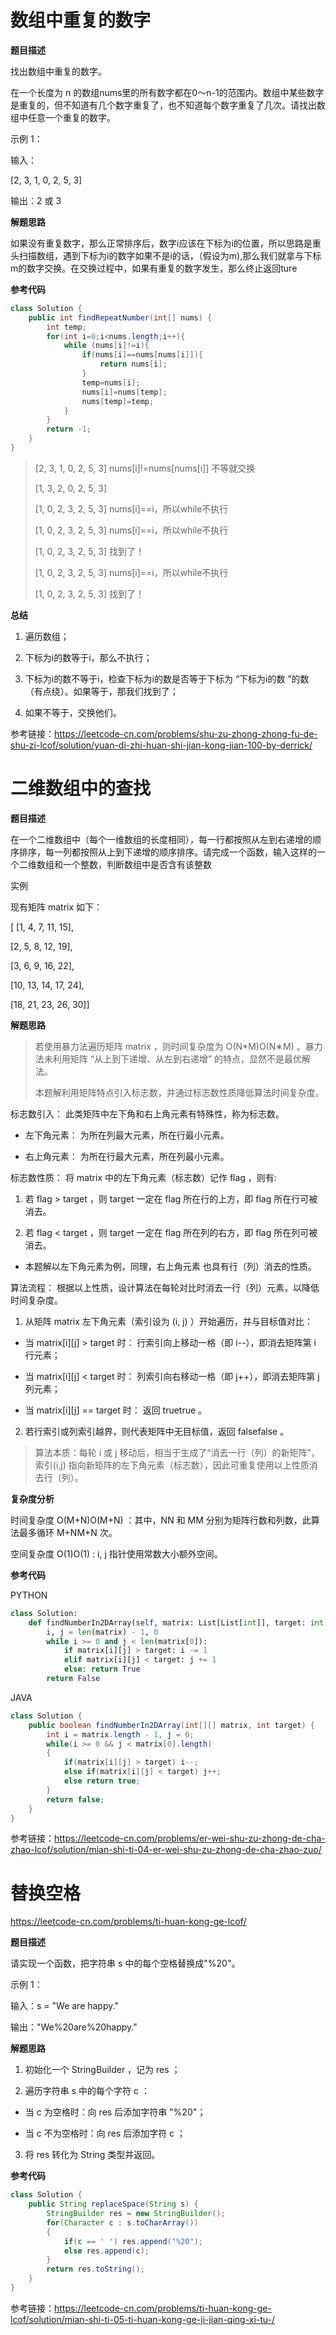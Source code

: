 # 数组中重复的数字

**题目描述**

找出数组中重复的数字。

在一个长度为 n 的数组nums里的所有数字都在0～n-1的范围内。数组中某些数字是重复的，但不知道有几个数字重复了，也不知道每个数字重复了几次。请找出数组中任意一个重复的数字。

示例 1：

输入：

[2, 3, 1, 0, 2, 5, 3]

输出：2 或 3 

**解题思路**

如果没有重复数字，那么正常排序后，数字i应该在下标为i的位置，所以思路是重头扫描数组，遇到下标为i的数字如果不是i的话，（假设为m),那么我们就拿与下标m的数字交换。在交换过程中，如果有重复的数字发生，那么终止返回ture

**参考代码**

```java
class Solution {
    public int findRepeatNumber(int[] nums) {
        int temp;
        for(int i=0;i<nums.length;i++){
            while (nums[i]!=i){
                if(nums[i]==nums[nums[i]]){
                    return nums[i];
                }
                temp=nums[i];
                nums[i]=nums[temp];
                nums[temp]=temp;
            }
        }
        return -1;
    }
}

```

> [2, 3, 1, 0, 2, 5, 3]	nums[i]!=nums[nums[i]] 不等就交换
>
> [1, 3, 2, 0, 2, 5, 3]
>
> [1, 0, 2, 3, 2, 5, 3]	nums[i]==i，所以while不执行
>
> [1, 0, 2, 3, 2, 5, 3]	nums[i]==i，所以while不执行
>
> [1, 0, 2, 3, 2, 5, 3]	找到了！
>
> [1, 0, 2, 3, 2, 5, 3]	nums[i]==i，所以while不执行
>
> [1, 0, 2, 3, 2, 5, 3]	找到了！

**总结**

1. 遍历数组；

2. 下标为i的数等于i，那么不执行；

3. 下标为i的数不等于i，检查下标为i的数是否等于下标为 “下标为i的数 ”的数（有点绕）。如果等于，那我们找到了；

4. 如果不等于，交换他们。


参考链接：https://leetcode-cn.com/problems/shu-zu-zhong-zhong-fu-de-shu-zi-lcof/solution/yuan-di-zhi-huan-shi-jian-kong-jian-100-by-derrick/

# 二维数组中的查找

**题目描述**

在一个二维数组中（每个一维数组的长度相同），每一行都按照从左到右递增的顺序排序，每一列都按照从上到下递增的顺序排序。请完成一个函数，输入这样的一个二维数组和一个整数，判断数组中是否含有该整数

实例

现有矩阵 matrix 如下：

[ [1,  4,  7, 11, 15],

 [2,  5,  8, 12, 19],

 [3,  6,  9, 16, 22],

 [10, 13, 14, 17, 24],

 [18, 21, 23, 26, 30]]

**解题思路**

> 若使用暴力法遍历矩阵 matrix ，则时间复杂度为 O(N*M)O(N∗M) 。暴力法未利用矩阵 “从上到下递增、从左到右递增” 的特点，显然不是最优解法。
>
> 本题解利用矩阵特点引入标志数，并通过标志数性质降低算法时间复杂度。 

标志数引入： 此类矩阵中左下角和右上角元素有特殊性，称为标志数。 

- 左下角元素： 为所在列最大元素，所在行最小元素。

- 右上角元素： 为所在行最大元素，所在列最小元素。

标志数性质： 将 matrix 中的左下角元素（标志数）记作 flag ，则有: 

1. 若 flag > target ，则 target 一定在 flag 所在行的上方，即 flag 所在行可被消去。

2. 若 flag < target ，则 target 一定在 flag 所在列的右方，即 flag 所在列可被消去。

- 本题解以左下角元素为例，同理，右上角元素 也具有行（列）消去的性质。

算法流程： 根据以上性质，设计算法在每轮对比时消去一行（列）元素，以降低时间复杂度。 

1. 从矩阵 matrix 左下角元素（索引设为 (i, j) ）开始遍历，并与目标值对比：

- 当 matrix[i][j] > target 时： 行索引向上移动一格（即 i--），即消去矩阵第 i 行元素；

- 当 matrix[i][j] < target 时： 列索引向右移动一格（即 j++），即消去矩阵第 j 列元素；

- 当 matrix[i][j] == target 时： 返回 truetrue 。

2. 若行索引或列索引越界，则代表矩阵中无目标值，返回 falsefalse 。

> 算法本质：每轮 i 或 j 移动后，相当于生成了“消去一行（列）的新矩阵”， 索引(i,j) 指向新矩阵的左下角元素（标志数），因此可重复使用以上性质消去行（列）。

**复杂度分析**

时间复杂度 O(M+N)O(M+N) ：其中，NN 和 MM 分别为矩阵行数和列数，此算法最多循环 M+NM+N 次。

空间复杂度 O(1)O(1) : i, j 指针使用常数大小额外空间。

**参考代码**

PYTHON

```python
class Solution:
    def findNumberIn2DArray(self, matrix: List[List[int]], target: int) -> bool:
        i, j = len(matrix) - 1, 0
        while i >= 0 and j < len(matrix[0]):
            if matrix[i][j] > target: i -= 1
            elif matrix[i][j] < target: j += 1
            else: return True
        return False
```

JAVA

```JAVA
class Solution {
    public boolean findNumberIn2DArray(int[][] matrix, int target) {
        int i = matrix.length - 1, j = 0;
        while(i >= 0 && j < matrix[0].length)
        {
            if(matrix[i][j] > target) i--;
            else if(matrix[i][j] < target) j++;
            else return true;
        }
        return false;
    }
}
```


参考链接：https://leetcode-cn.com/problems/er-wei-shu-zu-zhong-de-cha-zhao-lcof/solution/mian-shi-ti-04-er-wei-shu-zu-zhong-de-cha-zhao-zuo/

# 替换空格

https://leetcode-cn.com/problems/ti-huan-kong-ge-lcof/

**题目描述**

请实现一个函数，把字符串 s 中的每个空格替换成"%20"。

示例 1：

输入：s = "We are happy."

输出："We%20are%20happy."

**解题思路**

1. 初始化一个 StringBuilder ，记为 res ；

2. 遍历字符串 s 中的每个字符 c ：

- 当 c 为空格时：向 res 后添加字符串 "%20"；

- 当 c 不为空格时：向 res 后添加字符 c ；

3. 将 res 转化为 String 类型并返回。

**参考代码**

```java
class Solution {
    public String replaceSpace(String s) {
        StringBuilder res = new StringBuilder();
        for(Character c : s.toCharArray())
        {
            if(c == ' ') res.append("%20");
            else res.append(c);
        }
        return res.toString();
    }
}


```

 参考链接：https://leetcode-cn.com/problems/ti-huan-kong-ge-lcof/solution/mian-shi-ti-05-ti-huan-kong-ge-ji-jian-qing-xi-tu-/